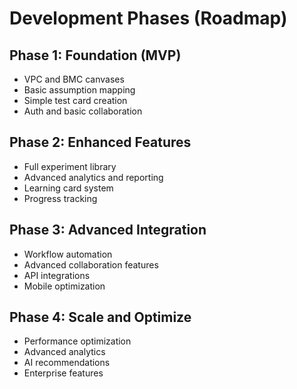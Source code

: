 # Development Phases (Roadmap)

## Phase 1: Foundation (MVP)

- VPC and BMC canvases
- Basic assumption mapping
- Simple test card creation
- Auth and basic collaboration

## Phase 2: Enhanced Features

- Full experiment library
- Advanced analytics and reporting
- Learning card system
- Progress tracking

## Phase 3: Advanced Integration

- Workflow automation
- Advanced collaboration features
- API integrations
- Mobile optimization

## Phase 4: Scale and Optimize

- Performance optimization
- Advanced analytics
- AI recommendations
- Enterprise features
